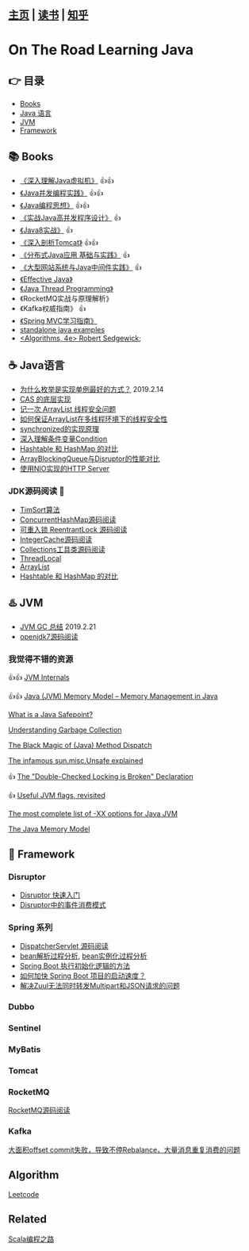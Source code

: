 
[主页](https://github.com/vonzhou/Blog)  | [读书](https://github.com/vonzhou/readings)  | [知乎](https://www.zhihu.com/people/vonzhou) 
---
# On The Road Learning Java


## :point_right: 目录

* [Books](#books-books)
* [Java 语言](#coffee-java语言)
* [JVM](#hotsprings-jvm)
* [Framework](#purple_heart-framework)

## :books: Books

* [《深入理解Java虚拟机》](src/jvm/) :+1::+1:
* [《Java并发编程实践》](https://github.com/vonzhou/JavaConcurrencyInPractice) :+1::+1:
* [《Java编程思想》](https://github.com/vonzhou/Thinking-In-Java) :+1::+1:
* [《实战Java高并发程序设计》](src/PracticeJavaHighConcurrency) :+1:
* [《Java8实战》](https://github.com/vonzhou/Java8InAction) :+1:
* [《深入剖析Tomcat》](https://github.com/vonzhou/HowTomcatWorks) :+1::+1:
* [《分布式Java应用 基础与实践》](src/readingbook/分布式Java应用.md) :+1:
* [《大型网站系统与Java中间件实践》](src/readingbook/大型网站系统与Java中间件实践.md) :+1:
* [《Effective Java》](src/effectivejava/)
* [《Java Thread Programming》](src/javathreadprogramming)
* 《RocketMQ实战与原理解析》
* 《Kafka权威指南》 :+1:
* [《Spring MVC学习指南》](https://github.com/vonzhou/SpringMVCTutorial)
* [standalone java examples](https://github.com/vonzhou/java-examples)
* [<Algorithms, 4e> Robert Sedgewick](http://algs4.cs.princeton.edu/home/);

## :coffee: Java语言

* [为什么枚举是实现单例最好的方式？](https://github.com/vonzhou/learning-java/blob/master/src/lang/enumsingleton/Enum.md)  2019.2.14
* [CAS 的底层实现](https://github.com/vonzhou/learning-java/tree/master/src/concurrent/cas)
* [记一次 ArrayList 线程安全问题](https://github.com/vonzhou/learning-java/blob/master/src/collection/arraylistthreadsafe/README.md)
* [如何保证ArrayList在多线程环境下的线程安全性](https://github.com/vonzhou/learning-java/tree/master/src/collection/arraylistthreadsafe2)
* [synchronized的实现原理](TODO)
* [深入理解条件变量Condition](src/concurrent/深入理解条件变量Condition.md)
* [Hashtable 和 HashMap 的对比](src/collection/HashtableVsHashMap.md)
* [ArrayBlockingQueue与Disruptor的性能对比](https://github.com/vonzhou/learning-java/blob/master/src/framework/disruptor/threadpoolvsdisruptor/README.md)
* [使用NIO实现的HTTP Server](https://github.com/vonzhou/java-nio-server)


### JDK源码阅读 :rose:

* [TimSort算法](src/collection/TimSort源码分析.md)
* [ConcurrentHashMap源码阅读](src/collection/ConcurrentHashMap.md)
* [可重入锁 ReentrantLock 源码阅读](src/concurrent/ReentrantLock.md)
* [IntegerCache源码阅读](src/lang/IntegerCache.md)
* [Collections工具类源码阅读](src/collection/Collections.md)
* [ThreadLocal](src/lang/ThreadLocal.md)
* [ArrayList](src/collection/ArrayList.md)
* [Hashtable 和 HashMap 的对比](https://github.com/vonzhou/learning-java/blob/master/src/collection/HashtableVsHashMap.md)


## :hotsprings: JVM

* [JVM GC 总结](https://github.com/vonzhou/learning-java/blob/master/src/javavirtualmachine/gc/GC.md) 2019.2.21
* [openjdk7源码阅读](https://github.com/vonzhou/openjdk7-note)

### 我觉得不错的资源

:+1::+1: [JVM Internals](http://blog.jamesdbloom.com/JVMInternals.html)

:+1::+1: [Java (JVM) Memory Model – Memory Management in Java](https://www.journaldev.com/2856/java-jvm-memory-model-memory-management-in-java)

[What is a Java Safepoint?](http://chriskirk.blogspot.com/2013/09/what-is-java-safepoint.html)

[Understanding Garbage Collection](https://www.slideshare.net/dougqh/understanding-garbage-collection)

[The Black Magic of (Java) Method Dispatch](https://shipilev.net/blog/2015/black-magic-method-dispatch/)

[The infamous sun.misc.Unsafe explained](http://mydailyjava.blogspot.com/2013/12/the-infamous-sunmiscunsafe-explained.html)

:+1: [The "Double-Checked Locking is Broken" Declaration](http://www.cs.umd.edu/~pugh/java/memoryModel/DoubleCheckedLocking.htmld)

:+1: [Useful JVM flags, revisited](http://www.javamonamour.org/2015/09/useful-jvm-flags-revisited.html)

[The most complete list of -XX options for Java JVM](http://stas-blogspot.blogspot.com/2011/07/most-complete-list-of-xx-options-for.html)

[The Java Memory Model](http://www.cs.umd.edu/~pugh/java/memoryModel/)


## :purple_heart: Framework

### Disruptor

* [Disruptor 快速入门](https://github.com/vonzhou/learning-java/blob/master/src/framework/disruptor/DisruptorHello.md)
* [Disruptor中的事件消费模式](https://github.com/vonzhou/learning-java/blob/master/src/framework/disruptor/README.md)


### Spring 系列

* [DispatcherServlet 源码阅读](https://github.com/vonzhou/learning-spring/blob/master/sourcereading/DispatcherServlet.md)
* [bean解析过程分析](https://github.com/vonzhou/learning-spring/blob/master/sourcereading/bean%E8%A7%A3%E6%9E%90%E5%88%9D%E4%BD%93%E9%AA%8C.md), [bean实例化过程分析](https://github.com/vonzhou/learning-spring/blob/master/sourcereading/bean%E5%AE%9E%E4%BE%8B%E5%8C%96%E6%B5%85%E6%9E%90.md)
* [Spring Boot 执行初始化逻辑的方法](http://vonzhou.com/spring-boot-init-methods.html)
* [如何加快 Spring Boot 项目的启动速度？](http://vonzhou.com/spring-boot-speedup.html)
* [解决Zuul无法同时转发Multipart和JSON请求的问题](http://vonzhou.com/zuul-forward-multipart-and-json.html)


### Dubbo

### Sentinel

### MyBatis

### Tomcat

### RocketMQ

[RocketMQ源码阅读](https://github.com/vonzhou/rocketmq)

### Kafka

[大面积offset commit失败，导致不停Rebalance，大量消息重复消费的问题](src/framework/kafka/rebalancejitter/README.md)

## Algorithm

[Leetcode](src/oj/leetcode)


## Related

[Scala编程之路](https://github.com/vonzhou/learning-scala)
